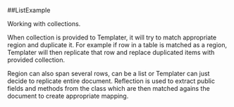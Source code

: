 ##ListExample

Working with collections.

When collection is provided to Templater, it will try to match appropriate region and duplicate it.
For example if row in a table is matched as a region, Templater will then replicate that row and replace duplicated items with provided collection.

Region can also span several rows, can be a list or Templater can just decide to replicate entire document.
Reflection is used to extract public fields and methods from the class which are then matched agains the document to create appropriate mapping.
